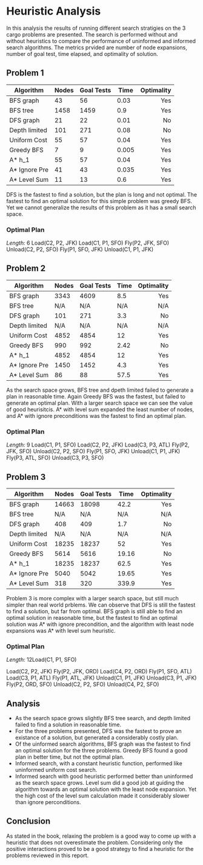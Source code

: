# Heuristic Analysis
In this analysis the results of running different search stratigies on the 3 cargo problems are presented. The search is performed without and without heuristics to compare the performance of uninformed and informed search algorithms. The metrics prvided are number of node expansions, number of goal test, time elapsed, and optimality of solution.

## Problem 1
| Algorithm | Nodes | Goal Tests | Time | Optimality |
| ---       | ---   | ---        | ---  | ---:       |
| BFS graph | 43    | 56         | 0.03 | Yes         |
| BFS tree  | 1458  | 1459       | 0.9  | Yes        |
| DFS graph | 21    | 22         | 0.01 | No         |
| Depth limited | 101    | 271         | 0.08 | No         |
| Uniform Cost | 55    | 57         | 0.04 | Yes         |
| Greedy BFS | 7    | 9         | 0.005 | Yes         |
| A* h_1 | 55    | 57         | 0.04 | Yes         |
| A* Ignore Pre | 41    | 43         | 0.035 | Yes         |
| A* Level Sum | 11    | 13         | 0.6 | Yes         |

DFS is the fastest to find a solution, but the plan is long and not optimal. The fastest to find an optimal solution for this simple problem was greedy BFS. Yet we cannot generalize the results of this problem as it has a small search space.
### Optimal Plan
_Length:_ 6
Load(C2, P2, JFK)
Load(C1, P1, SFO)
Fly(P2, JFK, SFO)
Unload(C2, P2, SFO)
Fly(P1, SFO, JFK)
Unload(C1, P1, JFK)

## Problem 2
| Algorithm | Nodes | Goal Tests | Time | Optimality |
| ---       | ---   | ---        | ---  | ---:       |
| BFS graph | 3343    | 4609         | 8.5 | Yes         |
| BFS tree  | N/A  | N/A       | N/A  | N/A        |
| DFS graph | 101    | 271         | 3.3 | No         |
| Depth limited | N/A  | N/A       | N/A  | N/A        |
| Uniform Cost | 4852    | 4854         | 12 | Yes         |
| Greedy BFS | 990    | 992         | 2.42 | No         |
| A* h_1 | 4852    | 4854         | 12 | Yes         |
| A* Ignore Pre |1450    | 1452         | 4.3 | Yes         |
| A* Level Sum | 86    | 88         | 57.5 | Yes         |

As the search space grows, BFS tree and dpeth limited failed to generate a plan in reasonable time. Again Greedy BFS was the fastest, but failed to generate an optimal plan. With a larger search space we can see the value of good heurisitcis. A* with level sum expanded the least number of nodes, and A* with ignore preconditions was the fastest to find an optimal plan.
### Optimal Plan
_Length:_ 9
Load(C1, P1, SFO)
Load(C2, P2, JFK)
Load(C3, P3, ATL)
Fly(P2, JFK, SFO)
Unload(C2, P2, SFO)
Fly(P1, SFO, JFK)
Unload(C1, P1, JFK)
Fly(P3, ATL, SFO)
Unload(C3, P3, SFO)

## Problem 3
| Algorithm | Nodes | Goal Tests | Time | Optimality |
| ---       | ---   | ---        | ---  | ---:       |
| BFS graph | 14663    | 18098         | 42.2 | Yes         |
| BFS tree  | N/A  | N/A       | N/A  | N/A        |
| DFS graph | 408    | 409         | 1.7 | No         |
| Depth limited | N/A  | N/A       | N/A  | N/A        |
| Uniform Cost | 18235    | 18237         | 52 | Yes         |
| Greedy BFS | 5614    | 5616         | 19.16 | No         |
| A* h_1 | 18235    | 18237         | 62.5 | Yes         |
| A* Ignore Pre |5040    | 5042         | 19.65 | Yes         |
| A* Level Sum | 318    | 320         | 339.9 | Yes         |
Problem 3 is more complex with a larger search space, but still much simpler than real world prblems. We can observe that DFS is still the fastest to find a solution, but far from optimal. BFS graph is still able to find an optimal solution in reasonable time, but the fastest to find an optimal solution was A* with ignore precondition, and the algorithm with least node expansions was A* with level sum heuristic.
### Optimal Plan
_Length:_ 12Load(C1, P1, SFO)

Load(C2, P2, JFK)
Fly(P2, JFK, ORD)
Load(C4, P2, ORD)
Fly(P1, SFO, ATL)
Load(C3, P1, ATL)
Fly(P1, ATL, JFK)
Unload(C1, P1, JFK)
Unload(C3, P1, JFK)
Fly(P2, ORD, SFO)
Unload(C2, P2, SFO)
Unload(C4, P2, SFO)

## Analysis
- As the search space grows slightly BFS tree search, and depth limited failed to find a solution in reasonable time.
- For the three problems presented, DFS was the fastest to prove an existance of a solution, but generated a considerably costly plan.
- Of the uinformed search algorithms, BFS graph was the fastest to find an optimal solution for the three problems. Greedy BFS found a good plan in better time, but not the optimal plan.
- Informed search, with a constant heuristic function, performed like uninformed uniform cost search.
- Informed search with good heuristic performed better than uninformed as the search space grows. Level sum did a good job at guiding the algorithm towards an optimal solution with the least node expansion. Yet the high cost of the level sum calculation made it considerably slower than ignore perconditions.
## Conclusion
As stated in the book, relaxing the problem is a good way to come up with a heuristic that does not overestimate the problem. Considering only the positive interactions proved to be a good strategy to find a heuristic for the problems reviewed in this report.